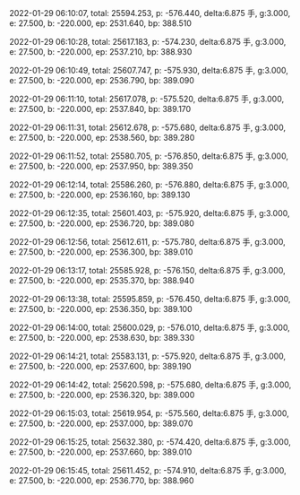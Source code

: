 2022-01-29 06:10:07, total: 25594.253, p: -576.440, delta:6.875 手, g:3.000, e: 27.500, b: -220.000, ep: 2531.640, bp: 388.510

2022-01-29 06:10:28, total: 25617.183, p: -574.230, delta:6.875 手, g:3.000, e: 27.500, b: -220.000, ep: 2537.210, bp: 388.930

2022-01-29 06:10:49, total: 25607.747, p: -575.930, delta:6.875 手, g:3.000, e: 27.500, b: -220.000, ep: 2536.790, bp: 389.090

2022-01-29 06:11:10, total: 25617.078, p: -575.520, delta:6.875 手, g:3.000, e: 27.500, b: -220.000, ep: 2537.840, bp: 389.170

2022-01-29 06:11:31, total: 25612.678, p: -575.680, delta:6.875 手, g:3.000, e: 27.500, b: -220.000, ep: 2538.560, bp: 389.280

2022-01-29 06:11:52, total: 25580.705, p: -576.850, delta:6.875 手, g:3.000, e: 27.500, b: -220.000, ep: 2537.950, bp: 389.350

2022-01-29 06:12:14, total: 25586.260, p: -576.880, delta:6.875 手, g:3.000, e: 27.500, b: -220.000, ep: 2536.160, bp: 389.130

2022-01-29 06:12:35, total: 25601.403, p: -575.920, delta:6.875 手, g:3.000, e: 27.500, b: -220.000, ep: 2536.720, bp: 389.080

2022-01-29 06:12:56, total: 25612.611, p: -575.780, delta:6.875 手, g:3.000, e: 27.500, b: -220.000, ep: 2536.300, bp: 389.010

2022-01-29 06:13:17, total: 25585.928, p: -576.150, delta:6.875 手, g:3.000, e: 27.500, b: -220.000, ep: 2535.370, bp: 388.940

2022-01-29 06:13:38, total: 25595.859, p: -576.450, delta:6.875 手, g:3.000, e: 27.500, b: -220.000, ep: 2536.350, bp: 389.100

2022-01-29 06:14:00, total: 25600.029, p: -576.010, delta:6.875 手, g:3.000, e: 27.500, b: -220.000, ep: 2538.630, bp: 389.330

2022-01-29 06:14:21, total: 25583.131, p: -575.920, delta:6.875 手, g:3.000, e: 27.500, b: -220.000, ep: 2537.600, bp: 389.190

2022-01-29 06:14:42, total: 25620.598, p: -575.680, delta:6.875 手, g:3.000, e: 27.500, b: -220.000, ep: 2536.320, bp: 389.000

2022-01-29 06:15:03, total: 25619.954, p: -575.560, delta:6.875 手, g:3.000, e: 27.500, b: -220.000, ep: 2537.000, bp: 389.070

2022-01-29 06:15:25, total: 25632.380, p: -574.420, delta:6.875 手, g:3.000, e: 27.500, b: -220.000, ep: 2537.660, bp: 389.010

2022-01-29 06:15:45, total: 25611.452, p: -574.910, delta:6.875 手, g:3.000, e: 27.500, b: -220.000, ep: 2536.770, bp: 388.960